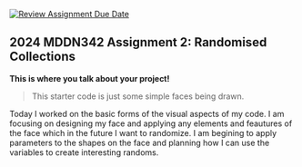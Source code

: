 [![Review Assignment Due Date](https://classroom.github.com/assets/deadline-readme-button-24ddc0f5d75046c5622901739e7c5dd533143b0c8e959d652212380cedb1ea36.svg)](https://classroom.github.com/a/uYb6fuja)
## 2024 MDDN342 Assignment 2: Randomised Collections

**This is where you talk about your project!**

>This starter code is just some simple faces being drawn. 

Today I worked on the basic forms of the visual aspects of my code. I am focusing on designing my face and applying any elements and feautures of the face which in the future I want to randomize. I am begining to apply parameters to the shapes on the face and planning how I can use the variables to create interesting randoms. 


